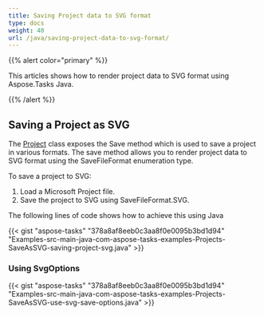 ```yaml
---
title: Saving Project data to SVG format
type: docs
weight: 40
url: /java/saving-project-data-to-svg-format/
---
```


{{% alert color="primary" %}} 

This articles shows how to render project data to SVG format using Aspose.Tasks Java.

{{% /alert %}} 
## **Saving a Project as SVG**
The [Project](http://www.aspose.com/api/java/tasks/com.aspose.tasks/classes/Project) class exposes the Save method which is used to save a project in various formats. The save method allows you to render project data to SVG format using the SaveFileFormat enumeration type.

To save a project to SVG:

1. Load a Microsoft Project file.
1. Save the project to SVG using SaveFileFormat.SVG.

The following lines of code shows how to achieve this using Java



{{< gist "aspose-tasks" "378a8af8eeb0c3aa8f0e0095b3bd1d94" "Examples-src-main-java-com-aspose-tasks-examples-Projects-SaveAsSVG-saving-project-svg.java" >}}
### **Using SvgOptions**


{{< gist "aspose-tasks" "378a8af8eeb0c3aa8f0e0095b3bd1d94" "Examples-src-main-java-com-aspose-tasks-examples-Projects-SaveAsSVG-use-svg-save-options.java" >}}
